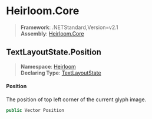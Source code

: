 # Heirloom.Core

> **Framework**: .NETStandard,Version=v2.1  
> **Assembly**: [Heirloom.Core][0]  

## TextLayoutState.Position

> **Namespace**: [Heirloom][0]  
> **Declaring Type**: [TextLayoutState][1]  

#### Position

The position of top left corner of the current glyph image.

```cs
public Vector Position
```

[0]: ../../../Heirloom.Core.md
[1]: ../TextLayoutState.md
